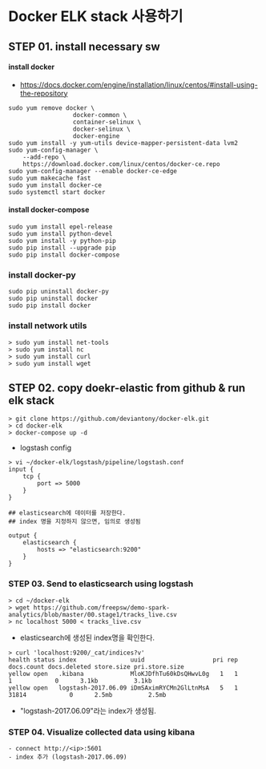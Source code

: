 # Docker ELK stack 사용하기

## STEP 01. install necessary sw
#### install docker
- https://docs.docker.com/engine/installation/linux/centos/#install-using-the-repository
```
sudo yum remove docker \
                  docker-common \
                  container-selinux \
                  docker-selinux \
                  docker-engine
sudo yum install -y yum-utils device-mapper-persistent-data lvm2
sudo yum-config-manager \
    --add-repo \
    https://download.docker.com/linux/centos/docker-ce.repo
sudo yum-config-manager --enable docker-ce-edge
sudo yum makecache fast
sudo yum install docker-ce
sudo systemctl start docker
```

#### install docker-compose
```
sudo yum install epel-release
sudo yum install python-devel
sudo yum install -y python-pip
sudo pip install --upgrade pip
sudo pip install docker-compose
```

### install docker-py
```
sudo pip uninstall docker-py
sudo pip uninstall docker
sudo pip install docker
```

### install network utils
```
> sudo yum install net-tools
> sudo yum install nc
> sudo yum install curl
> sudo yum install wget
```


## STEP 02. copy doekr-elastic from github & run elk stack
```
> git clone https://github.com/deviantony/docker-elk.git
> cd docker-elk
> docker-compose up -d
```

- logstash config
```
> vi ~/docker-elk/logstash/pipeline/logstash.conf
input {
	tcp {
		port => 5000
	}
}

## elasticsearch에 데이터를 저장한다.
## index 명을 지정하지 않으면, 임의로 생성됨

output {
	elasticsearch {
		hosts => "elasticsearch:9200"
	}
}
```



### STEP 03. Send to elasticsearch using logstash
```
> cd ~/docker-elk
> wget https://github.com/freepsw/demo-spark-analytics/blob/master/00.stage1/tracks_live.csv
> nc localhost 5000 < tracks_live.csv
```
- elasticsearch에 생성된 index명을 확인한다.
```
> curl 'localhost:9200/_cat/indices?v'
health status index               uuid                   pri rep docs.count docs.deleted store.size pri.store.size
yellow open   .kibana             MloKJDfhTu60kDsQHwvL0g   1   1          1            0      3.1kb          3.1kb
yellow open   logstash-2017.06.09 iDmSAximRYCMn2GlLtnMsA   5   1      31814            0      2.5mb          2.5mb
```
- "logstash-2017.06.09"라는 index가 생성됨.

### STEP 04. Visualize collected data using kibana
```
- connect http://<ip>:5601
- index 추가 (logstash-2017.06.09)
```

